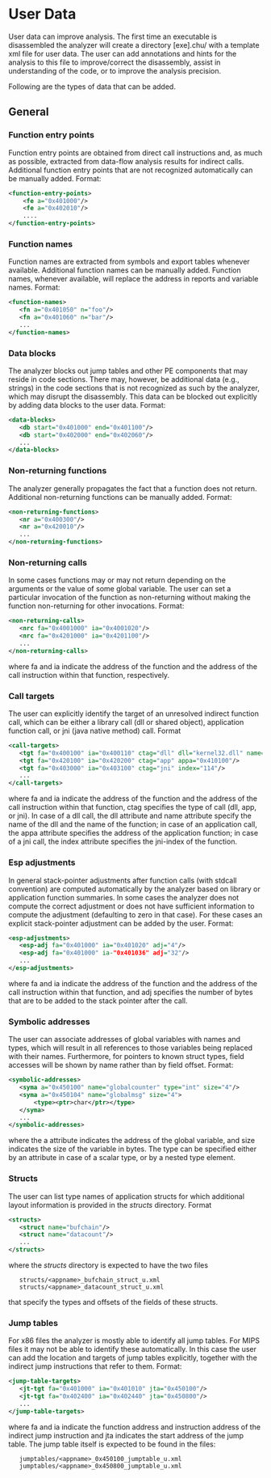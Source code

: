 # User Data

User data can improve analysis. The first time an executable is disassembled
the analyzer will create a directory [exe].chu/  with a template xml file for 
user data.
The user can add annotations and hints for the analysis to this
file to improve/correct the disassembly, assist in understanding of the code,
or to improve the analysis precision. 

Following are the types of data that can be added.

## General

### Function entry points
Function entry points are obtained from direct call instructions and, as much as
possible, extracted from data-flow analysis results for indirect calls. Additional
function entry points that are not recognized automatically can be manually added. 
Format:
```xml
<function-entry-points>
    <fe a="0x401000"/>
    <fe a="0x402010"/>
	....
</function-entry-points>
```

### Function names
Function names are extracted from symbols and export tables whenever available.
Additional function names can be manually added. Function names, whenever
available, will replace the address in reports and variable names. Format:
```xml
<function-names>
   <fn a="0x401050" n="foo"/>
   <fn a="0x401060" n="bar"/>
   ...
</function-names>
```

### Data blocks
The analyzer blocks out jump tables and other PE components that may reside in
code sections. There may, however, be additional data (e.g., strings) in the
code sections that is not recognized as such by the analyzer, which may disrupt
the disassembly. This data can be blocked out explicitly by adding data blocks
to the user data. Format:
```xml
<data-blocks>
   <db start="0x401000" end="0x401100"/>
   <db start="0x402000" end="0x402060"/>
   ...
</data-blocks>
```

### Non-returning functions
The analyzer generally propagates the fact that a function does not return.
Additional non-returning functions can be manually added. Format:
```xml
<non-returning-functions>
   <nr a="0x400300"/>
   <nr a="0x420010"/>
   ...
</non-returning-functions>
```

### Non-returning calls
In some cases functions may or may not return depending on the arguments or
the value of some global variable. The user can set a particular invocation
of the function as non-returning without making the function non-returning
for other invocations. Format:
```xml
<non-returning-calls>
   <nrc fa="0x4001000" ia="0x4001020"/>
   <nrc fa="0x4201000" ia="0x4201100"/>
   ...
</non-returning-calls>
```
where fa and ia indicate the address of the function and the address of
the call instruction within that function, respectively.


### Call targets
The user can explicitly identify the target of an unresolved indirect function
call, which can be either a library call (dll or shared object), application
function call, or jni (java native method) call. Format
```xml
<call-targets>
   <tgt fa="0x400100" ia="0x400110" ctag="dll" dll="kernel32.dll" name="GetProcAddress"/>
   <tgt fa="0x420100" ia="0x420200" ctag="app" appa="0x410100"/>
   <tgt fa="0x403000" ia="0x403100" ctag="jni" index="114"/>
   ...
</call-targets>
```
where fa and ia indicate the address of the function and the address of
the call instruction within that function, ctag specifies the type of
call (dll, app, or jni). In case of a dll call, the dll attribute and
name attribute specify the name of the dll and the name of the function;
in case of an application call, the appa attribute specifies the address
of the application function; in case of a jni call, the index attribute
specifies the jni-index of the function.


### Esp adjustments
In general stack-pointer adjustments after function calls (with stdcall convention)
are computed automatically by the analyzer based on library or application function
summaries. In some cases the analyzer does not compute the correct adjustment or
does not have sufficient information to compute the adjustment (defaulting to zero
in that case). For these cases an explicit stack-pointer adjustment can be added
by the user. Format:
```xml
<esp-adjustments>
   <esp-adj fa="0x401000" ia="0x401020" adj="4"/>
   <esp-adj fa="0x401000" ia-"0x401036" adj="32"/>
   ...
</esp-adjustments>
```
where fa and ia indicate the address of the function and the address of
the call instruction within that function, and adj specifies the number
of bytes that are to be added to the stack pointer after the call.


### Symbolic addresses
The user can associate addresses of global variables with names and types,
which will result in all references to those variables being replaced with
their names. Furthermore, for pointers to known struct types, field accesses
will be shown by name rather than by field offset. Format:
```xml
<symbolic-addresses>
   <syma a="0x450100" name="globalcounter" type="int" size="4"/>
   <syma a="0x450104" name="globalmsg" size="4">
       <type><ptr>char</ptr></type>
   </syma>
   ...	  
</symbolic-addresses>
```
where the a attribute indicates the address of the global variable, and
size indicates the size of the variable in bytes. The type can be specified
either by an attribute in case of a scalar type, or by a nested type
element.


### Structs
The user can list type names of application structs for which additional
layout information is provided in the *structs* directory. Format
```xml
<structs>
   <struct name="bufchain"/>
   <struct name="datacount"/>
   ...
</structs>
```
where the *structs* directory is expected to have the two files
```
   structs/<appname>_bufchain_struct_u.xml
   structs/<appname>_datacount_struct_u.xml
```
that specify the types and offsets of the  fields of these structs.


### Jump tables
For x86 files the analyzer is mostly able to identify all jump tables. For
MIPS files it may not be able to identify these automatically. In this case
the user can add the location and targets of jump tables explicitly, together
with the indirect jump instructions that refer to them. Format:
```xml
<jump-table-targets>
   <jt-tgt fa="0x401000" ia="0x401010" jta="0x450100"/>
   <jt-tgt fa="0x402400" ia="0x402440" jta="0x450800"/>
   ...
</jump-table-targets>
```
where fa and ia indicate the function address and instruction address of the
indirect jump instruction and jta indicates the start address of the jump
table. The jump table itself is expected to be found in the files:
```
   jumptables/<appname>_0x450100_jumptable_u.xml
   jumptables/<appname>_0x450800_jumptable_u.xml
```

